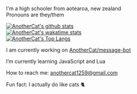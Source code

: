 I'm a high schooler from aotearoa, new zealand  
Pronouns are they/them

[![AnotherCat's github stats](https://github-readme-stats.vercel.app/api?username=AnotherCat&count_private=true&show_icons=true&theme=dark)](https://github.com/AnotherCat)  
[![AnotherCat's wakatime stats](https://github-readme-stats.vercel.app/api/wakatime?username=AnotherCat&theme=dark)](https://wakatime.com/@AnotherCat)  
[![AnotherCat's Top Langs](https://github-readme-stats.vercel.app/api/top-langs/?username=AnotherCat&theme=dark)](https://github.com/AnotherCat)  

I am currently working on [AnotherCat/message-bot](https://github.com/AnotherCat/message-bot)

I’m currently learning JavaScript and Lua

How to reach me: anothercat1259@gmail.com

Fun fact: I actually do like cats 🐈
<!--
**AnotherCat/AnotherCat** is a ✨ _special_ ✨ repository because its `README.md` (this file) appears on your GitHub profile.

Here are some ideas to get you started:

- 🔭 I’m currently working on ...
- 🌱 
- 👯 I’m looking to collaborate on ...
- 🤔 I’m looking for help with ...
- 💬 Ask me about ...
- 📫 How to reach me: ...
- 😄 Pronouns: ...
- ⚡ Fun fact: ...
-->
